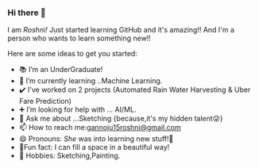 ### Hi there 👋

I am *Roshni!*
Just started learning GitHub and it's amazing!!
And I'm a person who wants to learn something new!!

Here are some ideas to get you started:

- :books: I’m an UnderGraduate!
- :mag_right: I’m currently learning ..Machine Learning.
- :heavy_check_mark: I've worked on 2 projects (Automated Rain Water Harvesting & Uber Fare Prediction)
- :heavy_plus_sign: I’m looking for help with ... AI/ML.
- 💬 Ask me about ...Sketching {because,it's my hidden talent:stuck_out_tongue_winking_eye:}
- 📫 How to reach me:gannoju15roshni@gmail.com
- 😄 Pronouns: *She* was into learning new stuff!:speak_no_evil:
-  :eyes:Fun fact: I can fill a space in a beautiful way!
- :art: Hobbies: Sketching,Painting.

